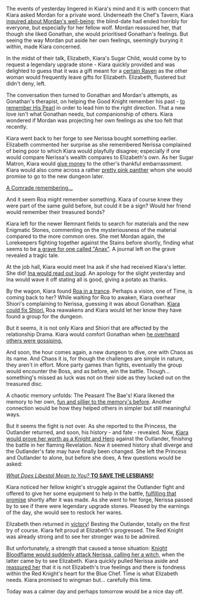 The events of yesterday lingered in Kiara's mind and it is with concern that Kiara asked Mordan for a private word. Underneath the Chef's Tavern, Kiara [inquired about Mordan's well-being](https://youtu.be/0CHBuQwz_hY?t=836); the blind-date had ended horribly for everyone, but especially for her fellow wolf. Mordan reassured her, that though she liked Gonathan, she would prioritised Gonathan's feelings. But seeing the way Mordan put aside her own feelings, seemingly burying it within, made Kiara concerned.

In the midst of their talk, Elizabeth, Kiara's Sugar Child, would come by to request a legendary upgrade stone - Kiara quickly provided and was delighted to guess that it was a gift meant for a [certain Raven](https://youtu.be/0CHBuQwz_hY?t=1045) as the other woman would frequently leave gifts for Elizabeth. Elizabeth, flustered but didn't deny, left. 

The conversation then turned to Gonathan and Mordan's attempts, as Gonathan's therapist, on helping the Good Knight remember his past - [to remember His Pearl](https://youtu.be/0CHBuQwz_hY?t=1128) in order to lead him to the right direction. That a new love isn't what Gonathan needs, but companionship of others. Kiara wondered if Mordan was projecting her own feelings as she too felt that recently.

Kiara went back to her forge to see Nerissa bought something earlier. Elizabeth commented her surprise as she remembered Nerissa complained of being poor to which Kiara would playfully disagree; especially if one would compare Nerissa's wealth compares to Elizabeth's own. As her Sugar Matron, Kiara would [give money](https://youtu.be/0CHBuQwz_hY?t=1419) to the other's thankful embarrassment. Kiara would also come across a rather [pretty pink panther](https://youtu.be/0CHBuQwz_hY?t=1535) whom she would promise to go to the new dungeon later. 

[A Comrade remembering...](#embed:https://youtu.be/0CHBuQwz_hY?t=1587)

And it seem Roa might remember something. Kiara of course knew they were part of the same guild before, but could it be a sign? Would her friend would remember their treasured bonds?

Kiara left for the newer Remnant fields to search for materials and the new Enigmatic Stones, commenting on the mysteriousness of the material compared to the more common ores. She met Mordan again, the Lorekeepers fighting together against the Stains before shortly, finding what seems to be [a grave for one called "Anax"](https://youtu.be/0CHBuQwz_hY?t=4045). A journal left on the grave revealed a tragic tale. 

At the job hall, Kiara would meet Ina ask if she had received Kiara's letter. She did! [Ina would read out loud](https://youtu.be/0CHBuQwz_hY?t=4856). An apology for the slight yesterday and Ina would wave it off stating all is good, giving a potato as thanks.

By the wagon, Kiara found [Roa in a trance](https://youtu.be/0CHBuQwz_hY?t=5592). Perhaps a vision, one of Time, is coming back to her? While waiting for Roa to awaken, Kiara overhear Shiori's complaining to Nerissa, guessing it was about Gonathan. [Kiara could fix Shiori.](https://youtu.be/0CHBuQwz_hY?t=5673) Roa reawakens and Kiara would let her know they have found a group for the dungeon.

But it seems, it is not only Kiara and Shiori that are affected by the relationship Drama. Kiara would comfort Gonathan when [he overheard others were gossiping.](https://youtu.be/0CHBuQwz_hY?t=6300)

And soon, the hour comes again, a new dungeon to dive, one with Chaos as its name. And Chaos it is, for though the challenges are simple in nature, they aren't in effort. More party games than fights, eventually the group would encounter the Boss, and as before, win the battle. Though... something's missed as luck was not on their side as they lucked out on the treasured disc.

A chaotic memory unfolds: The Peasant The Bae's! Kiara likened the memory to her own, [fun and sillier to the memory's before](https://youtu.be/0CHBuQwz_hY?t=8602). Another connection would be how they helped others in simpler but still meaningful ways.


But it seems the fight is not over. As she reported to the Princess, the Outlander returned, and soon, his history - and fate - revealed. Now, [Kiara would prove her worth as a Knight and Hero](https://youtu.be/0CHBuQwz_hY?t=9733) against the Outlander, finishing the battle in her flaming Revelation. Now it seemed history shall diverge and the Outlander's fate may have finally been changed. She left the Princess and Outlander to alone, but before she does, A few questions would be asked:

[*What Does Libestal Mean to You?* **TO SAVE THE LESBIANS!**](#embed:https://youtu.be/0CHBuQwz_hY?t=9949)

Kiara noticed her fellow knight's struggle against the Outlander fight and offered to give her some equipment to help in the battle, [fulfilling that promise](https://youtu.be/0CHBuQwz_hY?t=10623) shortly after it was made. As she went to her forge, Nerissa passed by to see if there were legendary upgrade stones. Pleased by the earnings of the day, she would see to restock her wares.

Elizabeth then returned in [victory](https://youtu.be/0CHBuQwz_hY?t=11357)! Besting the Outlander, totally on the first try of course. Kiara felt proud at Elizabeth's progressed. The Red Knight was already strong and to see her stronger was to be admired. 

But unfortunately, a strength that caused a tense situation: [Knight Bloodflame would suddenly attack Nerissa, calling her a witch,](https://youtu.be/0CHBuQwz_hY?t=11940) when the latter came by to see Elizabeth. Kiara quickly pulled Nerissa aside and [reassured her](https://youtu.be/0CHBuQwz_hY?t=11984) that it is not Elizabeth's true feelings and there is fondness within the Red Knight's heart for the Blue Chef. Time is what Elizabeth needs. Kiara promised to wingman but... carefully this time.

Today was a calmer day and perhaps tomorrow would be a nice day off.